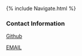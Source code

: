 {% include Navigate.html %}  
### Contact Information  
[Github](https://github.com/poyichou)  

[EMAIL](bob2006tw@gmail.com)  
